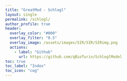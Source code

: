 ```yaml
---
title: "GreatMod - Schlogl"
layout: single
permalink: /schlogl/
author_profile: true
header:
  overlay_color: "#000"
  overlay_filter: "0.5"
  overlay_image: /assets/images/SIR/SIR/SIRimg.png
  actions:
    - label: "Github"
      url: https://github.com/qBioTurin/SchloglModel
toc: true
toc_label: "Index"
toc_icon: "cog"
---
```

